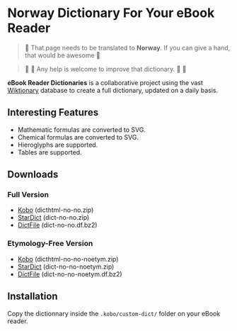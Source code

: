 # Norway Dictionary For Your eBook Reader

> 🥇 That page needs to be translated to **Norway**. If you can give a hand, that would be awesome 🥰

> :construction:
> :construction:
> Any help is welcome to improve that dictionary.
> :construction:
> :construction:

**eBook Reader Dictionaries** is a collaborative project using the vast [Wiktionary](https://no.wiktionary.org/) database to create a full dictionary, updated on a daily basis.

## Interesting Features

- Mathematic formulas are converted to SVG.
- Chemical formulas are converted to SVG.
- Hieroglyphs are supported.
- Tables are supported.

## Downloads

### Full Version

- [Kobo](https://github.com/BoboTiG/ebook-reader-dict/releases/download/no/dicthtml-no-no.zip) (dicthtml-no-no.zip)
- [StarDict](https://github.com/BoboTiG/ebook-reader-dict/releases/download/no/dict-no-no.zip) (dict-no-no.zip)
- [DictFile](https://github.com/BoboTiG/ebook-reader-dict/releases/download/no/dict-no-no.df.bz2) (dict-no-no.df.bz2)

### Etymology-Free Version

- [Kobo](https://github.com/BoboTiG/ebook-reader-dict/releases/download/no/dicthtml-no-no-noetym.zip) (dicthtml-no-no-noetym.zip)
- [StarDict](https://github.com/BoboTiG/ebook-reader-dict/releases/download/no/dict-no-no-noetym.zip) (dict-no-no-noetym.zip)
- [DictFile](https://github.com/BoboTiG/ebook-reader-dict/releases/download/no/dict-no-no-noetym.df.bz2) (dict-no-no-noetym.df.bz2)

## Installation

Copy the dictionnary inside the `.kobo/custom-dict/` folder on your eBook reader.
